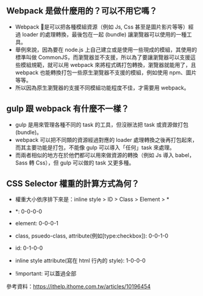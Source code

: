 ## Webpack 是做什麼用的？可以不用它嗎？
* Webpack 是可以把各種模組資源（例如 Js, Css 甚至是圖片影片等等）經過 loader 的處理轉換，最後包在一起 (bundle) 讓瀏覽器可以使用的一種工具。
* 舉例來說，因為要在 node.js 上自己建立或是使用一些現成的模組，其使用的標準叫做 CommonJS，而瀏覽器並不支援，所以為了要讓瀏覽器可以支援這些模組規範，就可以用 webpack 來將程式碼打包轉換，瀏覽器就能用了，且 webpack 也能轉換打包一些原生瀏覽器不支援的模組，例如使用 npm、圖片等等。
* 所以因為原生瀏覽器的支援不同模組功能程度不佳，才需要用 webpack。

## gulp 跟 webpack 有什麼不一樣？
* gulp 是用來管理各種不同的 task 的工具，但沒辦法把 task 或資源做打包(bundle)。
* webpack 可以把不同類的資源經過對應的 loader 處理轉換之後再打包起來，而其主要功能是打包，不能像 gulp 可以導入「任何」task 來處理。
* 而兩者相似的地方在於他們都可以用來做資源的轉換（例如 Js 導入 babel，Sass 轉 Css），但 gulp 可以做的 task 又更多種。 

## CSS Selector 權重的計算方式為何？

* 權重大小依序排下來是：inline style > ID > Class > Element > *

* *: 0-0-0-0
* element: 0-0-0-1
* class, psuedo-class, attribute(例如[type:checkbox]): 0-0-1-0
* id: 0-1-0-0
* inline style attribute(寫在 html 行內的 style): 1-0-0-0
* !important: 可以蓋過全部

參考資料：https://ithelp.ithome.com.tw/articles/10196454